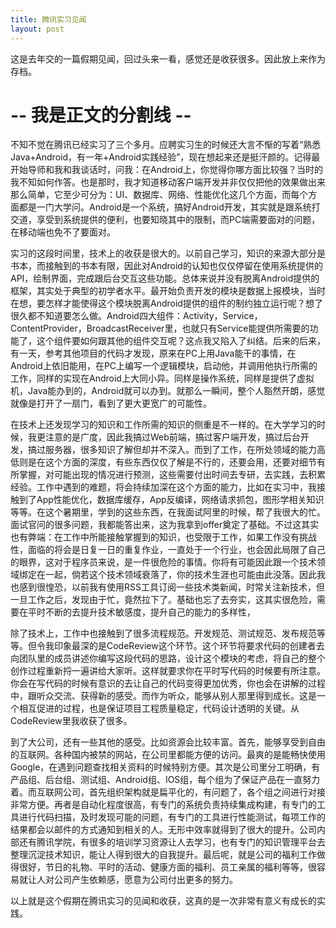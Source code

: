```yaml
---
title: 腾讯实习见闻
layout: post
---
```


这是去年交的一篇假期见闻，回过头来一看，感觉还是收获很多。因此放上来作为存档。

# -- 我是正文的分割线 --

不知不觉在腾讯已经实习了三个多月。应聘实习生的时候还大言不惭的写着“熟悉Java+Android，有一年+Android实践经验”，现在想起来还是挺汗颜的。记得最开始导师和我和我谈话时，问我：在Android上，你觉得你哪方面比较强？当时的我不知如何作答。也是那时，我才知道移动客户端开发并非仅仅把他的效果做出来那么简单，它至少可分为：UI、数据库、网络、性能优化这几个方面，而每个方面都是一门大学问。Android是一个系统，搞好Android开发，其实就是跟系统打交道，享受到系统提供的便利，也要知晓其中的限制，而PC端需要面对的问题，在移动端也免不了要面对。

实习的这段时间里，技术上的收获是很大的。以前自己学习，知识的来源大部分是书本，而接触到的书本有限，因此对Android的认知也仅仅停留在使用系统提供的API，绘制界面，完成跟后台交互这些功能。总体来说并没有脱离Android提供的框架，其实处于典型的初学者水平。最开始负责开发的模块是数据上报模块，当时在想，要怎样才能使得这个模块脱离Android提供的组件的制约独立运行呢？想了很久都不知道要怎么做。Android四大组件：Activity，Service，ContentProvider，BroadcastReceiver里，也就只有Service能提供所需要的功能了，这个组件要如何跟其他的组件交互呢？这点我又陷入了纠结。后来的后来，有一天，参考其他项目的代码才发现，原来在PC上用Java能干的事情，在Android上依旧能用，在PC上编写一个逻辑模块，启动他，并调用他执行所需的工作，同样的实现在Android上大同小异。同样是操作系统，同样是提供了虚拟机，Java能办到的，Android就可以办到。就那么一瞬间，整个人豁然开朗，感觉就像是打开了一扇门，看到了更大更宽广的可能性。

在技术上还发现学习的知识和工作所需的知识的侧重是不一样的。在大学学习的时候，我更注意的是广度，因此我搞过Web前端，搞过客户端开发，搞过后台开发，搞过服务器，很多知识了解但却并不深入。而到了工作，在所处领域的能力高低则是在这个方面的深度，有些东西仅仅了解是不行的，还要会用，还要对细节有所掌握，对可能出现的情况进行预测，这些需要付出时间去专研，去实践，去积累经验。工作中遇到的难题，将会持续加深在这个方面的能力，比如在实习中，我接触到了App性能优化，数据库缓存，App反编译，网络请求抓包，图形学相关知识等等。在这个暑期里，学到的这些东西，在我面试阿里的时候，帮了我很大的忙。面试官问的很多问题，我都能答出来，这为我拿到offer奠定了基础。不过这其实也有弊端：在工作中所能接触掌握到的知识，也受限于工作，如果工作没有挑战性，面临的将会是日复一日的重复作业，一直处于一个行业，也会因此局限了自己的眼界，这对于程序员来说，是一件很危险的事情。你将有可能因此跟一个技术领域绑定在一起，倘若这个技术领域衰落了，你的技术生涯也可能由此没落。因此我也感到很惶恐，以前我有使用RSS工具订阅一些技术类新闻，时常关注新技术，但一旦工作之后，发现由于忙，竟然拉下了。基础也忘了去夯实，这其实很危险，需要在平时不断的去提升技术敏感度，提升自己的能力的多样性，

除了技术上，工作中也接触到了很多流程规范。开发规范、测试规范、发布规范等等。但令我印象最深的是CodeReview这个环节。这个环节将要求代码的创建者去向团队里的成员讲述你编写这段代码的思路，设计这个模块的考虑，将自己的整个创作过程重新捋一遍讲给大家听。这样就要求你在平时写代码的时候要有所注意。你会在写代码的时候有意识的去让自己的代码变得更加优秀，你也会在讲解的过程中，跟听众交流、获得新的感受。而作为听众，能够从别人那里得到成长。这是一个相互促进的过程，也是保证项目工程质量稳定，代码设计透明的关键。从CodeReview里我收获了很多。

到了大公司，还有一些其他的感受。比如资源会比较丰富。首先，能够享受到自由的互联网。各种国内被禁的网站，在公司里都能方便的访问。最爽的是能畅快使用Google，在遇到问题查找相关资料的时候特别方便。其次是公司里分工明确，有产品组、后台组、测试组、Android组、IOS组，每个组为了保证产品在一直努力着。而互联网公司，首先组织架构就是扁平化的，有问题了，各个组之间进行对接非常方便。再者是自动化程度很高，有专门的系统负责持续集成构建，有专门的工具进行代码扫描，及时发现可能的问题，有专门的工具进行性能测试，每项工作的结果都会以邮件的方式通知到相关的人。无形中效率就得到了很大的提升。公司内部还有腾讯学院，有很多的培训学习资源让人去学习，也有专门的知识管理平台去整理沉淀技术知识，能让人得到很大的自我提升。最后呢，就是公司的福利工作做得很好，节日的礼物、平时的活动、健康方面的福利、员工亲属的福利等等，很容易就让人对公司产生依赖感，愿意为公司付出更多的努力。

以上就是这个假期在腾讯实习的见闻和收获，这真的是一次非常有意义有成长的实践。